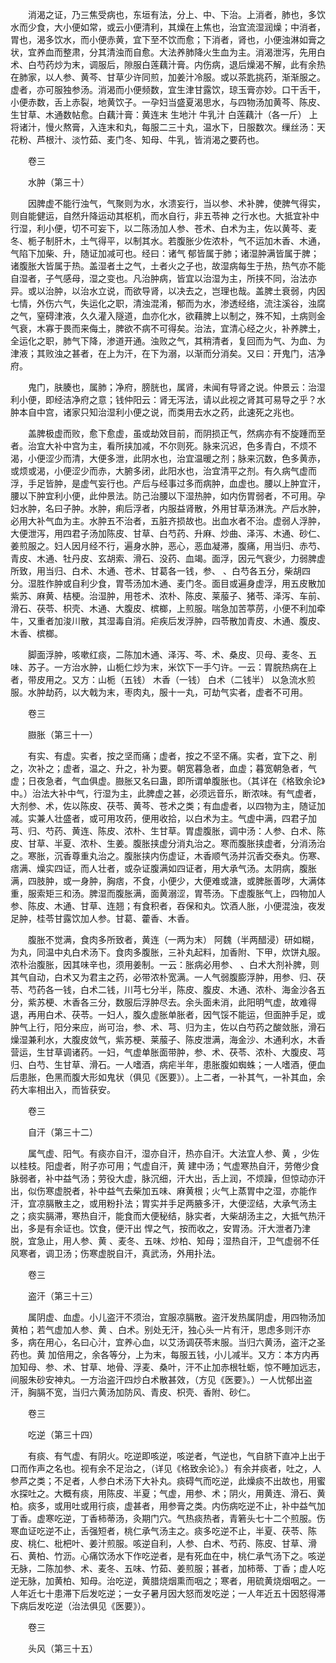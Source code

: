<!-- { "loadSidebar": true } -->
　　消渴之证，乃三焦受病也，东垣有法，分上、中、下治。上消者，肺也，多饮水而少食，大小便如常，或云小便清利，其燥在上焦也，治宜流湿润燥；中消者，胃也，渴多饮水，而小便赤黄，宜下至不饮而愈；下消者，肾也，小便浊淋如膏之状，宜养血而整肃，分其清浊而自愈。大法养肺降火生血为主。消渴泄泻，先用白术、白芍药炒为末，调服后，隙服白莲藕汁膏。内伤病，退后燥渴不解，此有余热在肺家，以人参、黄芩、甘草少许同煎，加姜汁冷服。或以茶匙挑药，渐渐服之。虚者，亦可服独参汤。消渴而小便频数，宜生津甘露饮，琼玉膏亦妙。口干舌干，小便赤数，舌上赤裂，地黄饮子。一孕妇当盛夏渴思水，与四物汤加黄芩、陈皮、生甘草、木通数帖愈。白藕汁膏：黄连末 生地汁 牛乳汁 白莲藕汁（各一斤） 上将诸汁，慢火熬膏，入连末和丸，每服二三十丸，温水下，日服数次。缫丝汤：天花粉、芦根汁、淡竹茹、麦门冬、知母、牛乳，皆消渴之要药也。

　　卷三

　　水肿（第三十）

　　因脾虚不能行浊气，气聚则为水，水溃妄行，当以参、术补脾，使脾气得实，则自能健运，自然升降运动其枢机，而水自行，非五苓神 之行水也。大抵宜补中行湿，利小便，切不可妄下，以二陈汤加人参、苍术、白术为主，佐以黄芩、麦冬、栀子制肝木，土气得平，以制其水。若腹胀少佐浓朴，气不运加木香、木通，气陷下加柴、升，随证加减可也。经曰：诸气 郁皆属于肺；诸湿肿满皆属于脾；诸腹胀大皆属于热。盖湿者土之气，土者火之子也，故湿病每生于热，热气亦不能自湿者，子气感母，湿之变也。凡治肿病，皆宜以治湿为主，所挟不同，治法亦异。或以治肿，以治水立说，而欲导肾，以决去之，岂理也哉。盖脾土衰弱，内因七情，外伤六气，失运化之职，清浊混淆，郁而为水，渗透经络，流注溪谷，浊腐之气，窒碍津液，久久灌入隧道，血亦化水，欲藉脾上以制之，殊不知，土病则金气衰，木寡于畏而来侮土，脾欲不病不可得矣。治法，宜清心经之火，补养脾土，全运化之职，肺气下降，渗道开通。浊败之气，其稍清者，复回而为气、为血、为津液；其败浊之甚者，在上为汗，在下为溺，以渐而分消矣。又曰：开鬼门，洁净府。

　　鬼门，肤腠也，属肺；净府，膀胱也，属肾，未闻有导肾之说。仲景云：治湿利小便，即经洁净府之意；钱仲阳云：肾无泻法，请以此视之肾其可易导之乎？水肿本自中宫，诸家只知治湿利小便之说，而类用去水之药，此速死之兆也。

　　盖脾极虚而败，愈下愈虚，虽或劫效目前，而阴损正气，然病亦有不旋踵而至者。治宜大补中宫为主，看所挟加减，不尔则死。脉来沉迟，色多青白，不烦不渴，小便涩少而清，大便多泄，此阴水也，治宜温暖之剂；脉来沉数，色多黄赤，或烦或渴，小便涩少而赤，大腑多闭，此阳水也，治宜清平之剂。有久病气虚而浮，手足皆肿，是虚气妄行也。产后与经事过多而病肿，血虚也。腰以上肿宜汗，腰以下肿宜利小便，此仲景法。防己治腰以下湿热肿，如内伤胃弱者，不可用。孕妇水肿，名曰子肿。水肿，痢后浮者，内服益肾散，外用甘草汤淋洗。产后水肿，必用大补气血为主。水肿五不治者，五脏齐损故也。出血水者不治。虚弱人浮肿，大便泄泻，用四君子汤加陈皮、甘草、白芍药、升麻、炒曲、泽泻、木通、砂仁、姜煎服之。妇人因月经不行，遍身水肿，恶心，恶血凝滞，腹痛，用当归、赤芍、青皮、木通、牡丹皮、玄胡索、滑石、没药、血竭。面浮，因元气衰少，力弱脾虚所致，用当归、白术、木通、苍术、甘葛各一钱，参、 、白芍各五分，柴胡四分。湿胜作肿或自利少食，胃苓汤加木通、麦门冬。面目或遍身虚浮，用五皮散加紫苏、麻黄、桔梗。治湿肿，用苍术、浓朴、陈皮、莱菔子、猪苓、泽泻、车前、滑石、茯苓、枳壳、木通、大腹皮、槟榔，上煎服。喘急加苦葶苈，小便不利加牵牛，又重者加浚川散，其湿毒自消。疟疾后发浮肿，四苓散加青皮、木通、腹皮、木香、槟榔。

　　脚面浮肿，咳嗽红痰，二陈加木通、泽泻、芩、术、桑皮、贝母、麦冬、五味、苏子。一方治水肿，山栀仁炒为末，米饮下一手勺许。一云：胃脘热病在上者，带皮用之。又方：山栀（五钱） 木香（一钱） 白术（二钱半） 以急流水煎服。水肿劫药，以大戟为末，枣肉丸，服十一丸，可劫气实者，虚者不可用。

　　卷三

　　臌胀（第三十一）

　　有实、有虚。实者，按之坚而痛；虚者，按之不坚不痛。实者，宜下之、削之，次补之；虚者，温之、升之，补为要。朝宽暮急者，血虚；暮宽朝急者，气虚；日夜急者，气血俱虚。臌胀又名曰蛊，即所谓单腹胀也。（其详在《格致余论》中。）治法大补中气，行湿为主，此脾虚之甚，必须远音乐，断浓味。有气虚者，大剂参、术，佐以陈皮、茯苓、黄芩、苍术之类；有血虚者，以四物为主，随证加减。实兼人壮盛者，或可用攻药，便用收拾，以白术为主。气虚中满，四君子加芎、归、芍药、黄连、陈皮、浓朴、生甘草。胃虚腹胀，调中汤：人参、白术、陈皮、甘草、半夏、浓朴、生姜。腹胀挟虚分消丸治之。寒而腹胀挟虚者，分消汤治之。寒胀，沉香尊重丸治之。腹胀挟内伤虚证，木香顺气汤并沉香交泰丸。伤寒、痞满、燥实四证，而人壮者，或杂证腹满如四证者，用大承气汤。太阴病，腹胀满，四肢肿，或一身肿，胸痞，不食，小便少，大便难或溏，或脾胀善哕，大满体重，服索矩三和汤。脾湿而腹胀满，面黄溺涩，胃苓汤。下虚腹胀气上，四物加人参、陈皮、木通、甘草、连翘；有食积者，吞保和丸。饮酒人胀，小便混浊，夜发足肿，桂苓甘露饮加人参。甘葛、藿香、木香。

　　腹胀不觉满，食肉多所致者，黄连（一两为末） 阿魏（半两醋浸）研如糊，为丸，同温中丸白术汤下。食肉多腹胀，三补丸起料，加香附、下甲，炊饼丸服。浓朴治腹胀，因其味辛也，须用姜制。一云：胀病必用参、 、白术大剂补脾，则其气自动，白术又为君主之药，必带浓朴宽满。一人气弱腹膨浮肿，用参、归、茯苓、芍药各一钱，白术二钱，川芎七分半，陈皮、腹皮、木通、浓朴、海金沙各五分，紫苏梗、木香各三分，数服后浮肿尽去。余头面未消，此阳明气虚，故难得退，再用白术、茯苓。一妇人，腹久虚胀单胀者，因气馁不能运，但面肿手足，或肿气上行，阳分来应，尚可治，参、术、芎、归为主，佐以白芍药之酸敛胀，滑石燥湿兼利水，大腹皮敛气，紫苏梗、莱菔子、陈皮泄满，海金沙、木通利水，木香营运，生甘草调诸药。一妇，气虚单胀面带肿，参、术、茯苓、浓朴、大腹皮、芎归、白芍、生甘草、滑石。一人嗜酒，病疟半年，患胀腹如蜘蛛；一人嗜酒，便血后患胀，色黑而腹大形如鬼状（俱见《医要》）。上二者，一补其气，一补其血，余药大率相出入，而皆获安。

　　卷三

　　自汗（第三十二）

　　属气虚、阳气。有痰亦自汗，湿亦自汗，热亦自汗。大法宜人参、黄 ，少佐以桂枝。阳虚者，附子亦可用；气虚自汗，黄 建中汤；气虚寒热自汗，劳倦少食脉弱者，补中益气汤；劳役大虚，脉沉细，汗大出，舌上润，不烦躁，但惊动亦汗出，似伤寒虚脱者，补中益气去柴加五味、麻黄根；火气上蒸胃中之湿，亦能作汗，宜凉膈散主之，或用粉扑法；胃实并手足两腋多汗，大便涩结，大承气汤主之；痰实膈滞，寒热自汗，能食而大便秘结，脉实者，大柴胡汤主之，大抵气热汗出，多是有余证也。饮食，便汗出 悍之气，按而收之，安胃汤。汗大泄者乃津脱，宜急止，用人参、黄 、麦冬、五味、炒柏、知母；湿热自汗，卫气虚弱不任风寒者，调卫汤；伤寒虚脱自汗，真武汤，外用扑法。

　　卷三

　　盗汗（第三十三）

　　属阴虚、血虚。小儿盗汗不须治，宜服凉膈散。盗汗发热属阴虚，用四物汤加黄柏；若气虚加人参、黄 、白术。别处无汗，独心头一片有汗，思虑多则汗亦多，病在用心，名曰心汁，宜养心血，以艾汤调茯苓末服。当归六黄汤，盗汗之圣药也。黄 加倍用之，余各等分，上为末，每服五钱，小儿减半。又方：本方内再加知母、参、术、甘草、地骨、浮麦、桑叶，汗不止加赤根牡蛎，惊不睡加远志，间服朱砂安神丸。一方治盗汗四炒白术散甚效，（方见《医要》。）一人忧郁出盗汗，胸膈不宽，当归六黄汤加防风、青皮、枳壳、香附、砂仁。

　　卷三

　　吃逆（第三十四）

　　有痰、有气虚、有阴火。吃逆即咳逆，咳逆者，气逆也，气自脐下直冲上出于口而作声之名也。视有余不足治之，（详见《格致余论》。）有余并痰者，吐之，人参芦之类；不足者，人参白术汤下大补丸。痰碍气而吃逆，此燥痰不出故也，用蜜水探吐之。大概有痰，用陈皮、半夏；气虚，用参、术；阴火，用黄连、滑石、黄柏。痰多，或用吐或用行痰，虚甚者，用参膏之类。内伤病吃逆不止，补中益气加丁香。虚寒吃逆，丁香柿蒂汤，灸期门穴。气热痰热者，青箬头七十二个煎服。伤寒血证吃逆不止，舌强短者，桃仁承气汤主之。痰多吃逆不止，半夏、茯苓、陈皮、桃仁、枇杷叶、姜汁煎服。咳逆自利，人参、白术、芍药、陈皮、甘草、滑石、黄柏、竹沥。心痛饮汤水下作吃逆者，是有死血在中，桃仁承气汤下之。咳逆无脉，二陈加参、术、麦冬、五味、竹茹、姜煎服；甚者，加柿蒂、丁香；虚人吃逆无脉，加黄柏、知母。治吃逆，黄腊烧烟熏而咽之；寒者，用硫黄烧烟咽之。一人年近七十患滞下后发吃逆；一女子暑月因大怒而发吃逆；一人年近五十因怒得滞下病后发吃逆（治法俱见《医要》）。

　　卷三

　　头风（第三十五）

